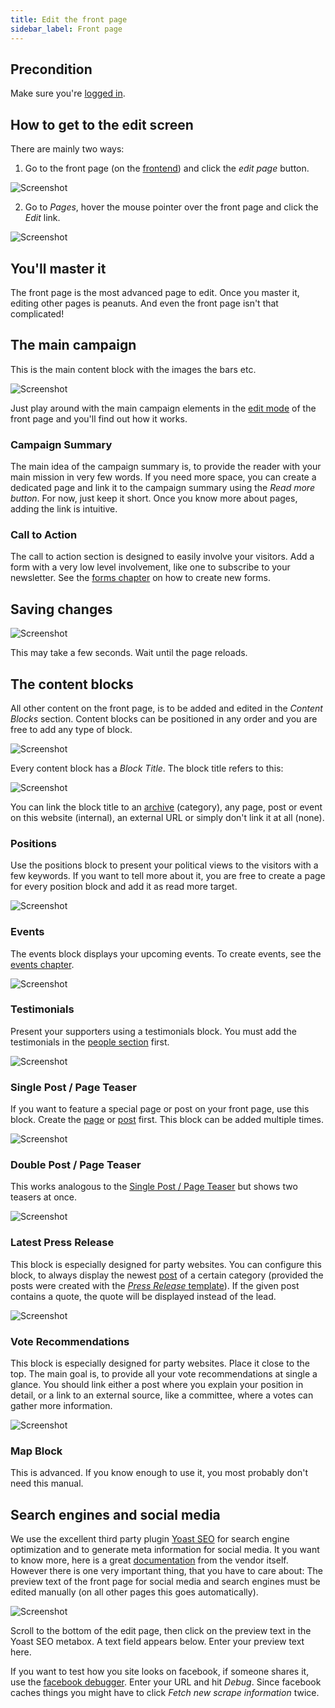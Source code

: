 ```yaml
---
title: Edit the front page
sidebar_label: Front page
---
```


## Precondition

Make sure you're [logged in](2-1-login.md).


## How to get to the edit screen

There are mainly two ways:
1. Go to the front page (on the [frontend](1-2-terms.md#frontend)) and click 
the _edit page_ button.

![Screenshot](assets/edit-button.png)

2. Go to _Pages_, hover the mouse pointer over the front page and click the 
_Edit_ link.

![Screenshot](assets/edit-page.png)


## You'll master it

The front page is the most advanced page to edit. Once you master it, editing 
other pages is peanuts. And even the front page isn't that complicated!


## The main campaign

This is the main content block with the images the bars etc.

![Screenshot](assets/main-campaign.png)

Just play around with the main campaign elements in the 
[edit mode](#how-to-get-to-the-edit-screen) of the front page and you'll find
out how it works.

### Campaign Summary
The main idea of the campaign summary is, to provide the reader with your 
main mission in very few words. If you need more space, you can create a 
dedicated page and link it to the campaign summary using the _Read more 
button_. For now, just keep it short. Once you know more about pages, adding
the link is intuitive.

### Call to Action
The call to action section is designed to easily involve your visitors. 
Add a form with a very low level involvement, like one to subscribe to your 
newsletter. See the [forms chapter](2-7-form.md) on how to create new forms.


## Saving changes

![Screenshot](assets/save.png)

This may take a few seconds. Wait until the page reloads.

## The content blocks

All other content on the front page, is to be added and edited in the _Content
Blocks_ section. Content blocks can be positioned in any order and you are 
free to add any type of block.

![Screenshot](assets/content-blocks.png)

Every content block has a _Block Title_. The block title refers to this:

![Screenshot](assets/block-title.png)

You can link the block title to an [archive](1-2-terms.md#archives) 
(category), any page, post or event on this website (internal), an external URL
or simply don't link it at all (none).


### Positions

Use the positions block to present your political views to the visitors with 
a few keywords. If you want to tell more about it, you are free to create a 
page for every position block and add it as read more target.

![Screenshot](assets/positions-block.png)


### Events

The events block displays your upcoming events. To create events, see the 
[events chapter](2-6-events.md).

![Screenshot](assets/events-block.png)


### Testimonials

Present your supporters using a testimonials block. You must add the 
testimonials in the [people section](3-1-people.md) first.

![Screenshot](assets/testimonials-block.png)


### Single Post / Page Teaser

If you want to feature a special page or post on your front page, use this 
block. Create the [page](2-3-page.md) or [post](2-4-post.md) first. This block
can be added multiple times.

![Screenshot](assets/article-block.png) 


### Double Post / Page Teaser

This works analogous to the 
[Single Post / Page Teaser](#single-post-page-teaser) but shows two teasers 
at once.

![Screenshot](assets/article-double-block.png) 


### Latest Press Release

This block is especially designed for party websites. You can configure 
this block, to always display the newest [post](2-4-post.md) of a 
certain category (provided the posts were created with the 
[_Press Release_ template](2-4-post.md#template)). If the given 
post contains a quote, the quote will be displayed instead of the lead.

![Screenshot](assets/press-release-block.png)


### Vote Recommendations

This block is especially designed for party websites. Place it close to the top.
The main goal is, to provide all your vote recommendations at single a glance.
You should link either a post where you explain your position in detail, or a
link to an external source, like a committee, where a votes can gather more 
information.

![Screenshot](assets/vote-block.png)


### Map Block

This is advanced. If you know enough to use it, you most probably don't need
this manual.


## Search engines and social media
We use the excellent third party plugin 
[Yoast SEO](https://yoast.com/wordpress-seo/) for search engine optimization and
to generate meta information for social media. It you want to know more, here is
a great [documentation](https://yoast.com/wordpress-seo/) from the vendor 
itself. However there is one very important thing, that you have to care 
about: The preview text of the front page for social media and search 
engines must be edited manually (on all other pages this goes automatically).

![Screenshot](assets/yoast.png)

Scroll to the bottom of the edit page, then click on the preview text in the 
Yoast SEO metabox. A text field appears below. Enter your preview text here.

If you want to test how you site looks on facebook, if someone shares it, use
the [facebook debugger](https://developers.facebook.com/tools/debug/). 
Enter your URL and hit _Debug_. Since facebook caches things you might have 
to click _Fetch new scrape information_ twice.
